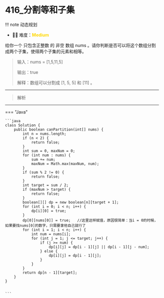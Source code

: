 # 416_分割等和子集

<!-- 所有文件名必须是该题目的英文名 -->

!!! note
    <!-- 这里记载考察的数据结构、算法等 -->
    动态规划

- 🔑🔑 难度：<span style = "color:gold; font-weight:bold">Medium</span>
<!-- <span style = "color:gold; font-weight:bold">Medium</span> 中等 -->
<!-- <span style = "color:crisma; font-weight:bold">High</span> 困难 -->
<!-- <span style = "color:Green; font-weight:bold">Easy</span> 简单 -->

<!-- 题目简介 -->
给你一个 只包含正整数 的 非空 数组 nums 。请你判断是否可以将这个数组分割成两个子集，使得两个子集的元素和相等。

> 输入：nums = [1,5,11,5]
> 
> 输出：true
> 
> 解释：数组可以分割成 [1, 5, 5] 和 [11] 。

------

> 解析

-------------

=== "Java"

    ```java
    class Solution {
        public boolean canPartition(int[] nums) {
            int n = nums.length;
            if (n < 2) {
                return false;
            }
            int sum = 0, maxNum = 0;
            for (int num : nums) {
                sum += num;
                maxNum = Math.max(maxNum, num);
            }
            if (sum % 2 != 0) {
                return false;
            }
            int target = sum / 2;
            if (maxNum > target) {
                return false;
            }
            boolean[][] dp = new boolean[n][target + 1];
            for (int i = 0; i < n; i++) {
                dp[i][0] = true;
            }
            dp[0][nums[0]] = true;   //这里这样赋值，原因很简单：当i = 0的时候，如果要找nums[0]的数字，只需要拿他自己就行了
            for (int i = 1; i < n; i++) {
                int num = nums[i];
                for (int j = 1; j <= target; j++) {
                    if (j >= num) {
                        dp[i][j] = dp[i - 1][j] || dp[i - 1][j - num];
                    } else {
                        dp[i][j] = dp[i - 1][j];
                    }
                }
            }
            return dp[n - 1][target];
        }
    }


    ```